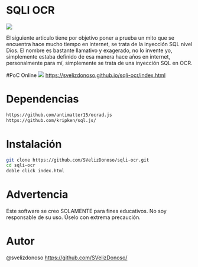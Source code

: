 # SQLI OCR

<img src="https://i.pinimg.com/originals/63/e0/f4/63e0f49e6ad09732790967349d286864.jpg" >

El siguiente articulo tiene por objetivo poner a prueba un mito que se encuentra hace mucho tiempo en internet, se trata de la inyección SQL nivel Dios. El nombre es bastante llamativo y exagerado, no lo invente yo, simplemente estaba definido de esa manera hace años en internet, personalmente para mí, simplemente se trata de una inyección SQL en OCR.



#PoC Online
<img src="https://preview.ibb.co/jZK0Jc/Capturasss.png" >
https://svelizdonoso.github.io/sqli-ocr/index.html

# Dependencias
```sh
https://github.com/antimatter15/ocrad.js
https://github.com/kripken/sql.js/
```

# Instalación
```sh
git clone https://github.com/SVelizDonoso/sqli-ocr.git
cd sqli-ocr
doble click index.html
```


# Advertencia
Este software se creo SOLAMENTE para fines educativos. No soy responsable de su uso. Úselo con extrema precaución.

# Autor
@svelizdonoso https://github.com/SVelizDonoso/
